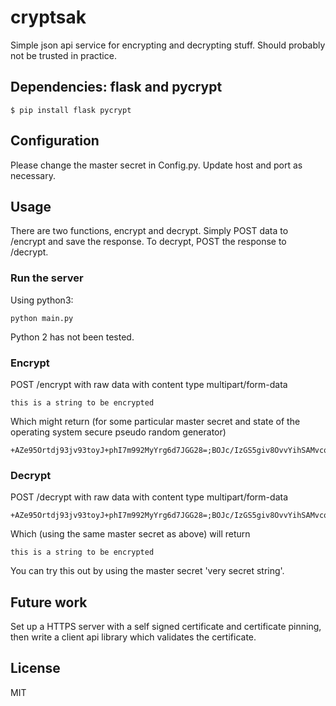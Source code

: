 # cryptsak
Simple json api service for encrypting and decrypting stuff. Should probably not be trusted in practice.

## Dependencies: flask and pycrypt 
    
    $ pip install flask pycrypt

## Configuration
Please change the master secret in Config.py. Update host and port as necessary.

## Usage
There are two functions, encrypt and decrypt. Simply POST data to /encrypt and
save the response. To decrypt, POST the response to /decrypt.

### Run the server
Using python3:

    python main.py

Python 2 has not been tested.

### Encrypt
POST /encrypt with raw data with content type multipart/form-data
    
    this is a string to be encrypted

Which might return (for some particular master secret and state of the operating system secure pseudo random generator)

    +AZe95Ortdj93jv93toyJ+phI7m992MyYrg6d7JGG28=;BOJc/IzGS5giv8OvvYihSAMvcq/GvuJPfxL60gNgDK0=;X3A2FCd29YQ/lctBy/OGZA==

### Decrypt
POST /decrypt with raw data with content type multipart/form-data

    +AZe95Ortdj93jv93toyJ+phI7m992MyYrg6d7JGG28=;BOJc/IzGS5giv8OvvYihSAMvcq/GvuJPfxL60gNgDK0=;X3A2FCd29YQ/lctBy/OGZA==

Which (using the same master secret as above) will return 

    this is a string to be encrypted

You can try this out by using the master secret 'very secret string'.

## Future work
Set up a HTTPS server with a self signed certificate and certificate pinning, then write a client api library which validates the certificate.

## License
MIT
